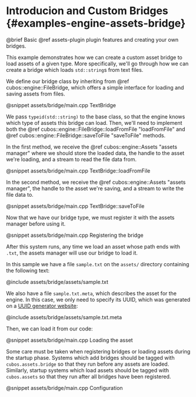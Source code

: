 # Introducion and Custom Bridges {#examples-engine-assets-bridge}

@brief Basic @ref assets-plugin plugin features and creating your own bridges.

This example demonstrates how we can create a custom asset bridge to load
assets of a given type. More specifically, we'll go through how we can create a
bridge which loads `std::string`s from text files.

We define our bridge class by inheriting from @ref cubos::engine::FileBridge,
which offers a simple interface for loading and saving assets from files.

@snippet assets/bridge/main.cpp TextBridge

We pass `typeid(std::string)` to the base class, so that the engine knows which
type of assets this bridge can load. Then, we'll need to implement both the @ref
cubos::engine::FileBridge::loadFromFile "loadFromFile" and @ref
cubos::engine::FileBridge::saveToFile "saveToFile" methods.

In the first method, we receive the @ref cubos::engine::Assets
"assets manager" where we should store the loaded data, the handle to the asset
we're loading, and a stream to read the file data from.

@snippet assets/bridge/main.cpp TextBridge::loadFromFile

In the second method, we receive the @ref cubos::engine::Assets
"assets manager", the handle to the asset we're saving, and a stream to write
the file data to.

@snippet assets/bridge/main.cpp TextBridge::saveToFile

Now that we have our bridge type, we must register it with the assets manager
before using it.

@snippet assets/bridge/main.cpp Registering the bridge

After this system runs, any time we load an asset whose path ends with `.txt`,
the assets manager will use our bridge to load it.

In this sample we have a file `sample.txt` on the `assets/` directory containing the following text:

@include assets/bridge/assets/sample.txt

We also have a file `sample.txt.meta`, which describes the asset for the
engine. In this case, we only need to specify its UUID, which was generated on
a [UUID generator website](https://www.uuidgenerator.net/):

@include assets/bridge/assets/sample.txt.meta

Then, we can load it from our code:

@snippet assets/bridge/main.cpp Loading the asset

Some care must be taken when registering bridges or loading assets during the
startup phase. Systems which add bridges should be tagged with
`cubos.assets.bridge` so that they run before any assets are loaded.
Similarly, startup systems which load assets should be tagged with
`cubos.assets` so that they run after all bridges have been registered.

@snippet assets/bridge/main.cpp Configuration
